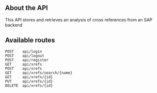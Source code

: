 ## About the API

This API stores and retrieves an analysis of cross references from an SAP backend 

## Available routes
```
POST    api/login
POST    api/logout
POST    api/register
GET     api/xrefs
POST    api/xrefs
GET     api/xrefs/search/{name}
GET     api/xrefs/{id}
PUT     api/xrefs/{id}
DELETE  api/xrefs/{id}
```
